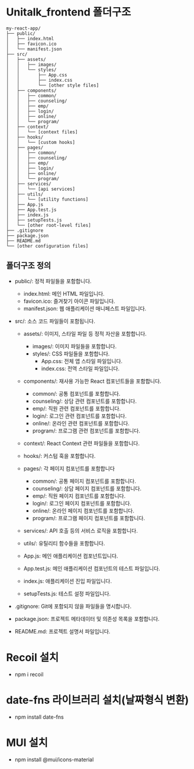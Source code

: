 # Unitalk_frontend 폴더구조

```
my-react-app/
├── public/
│   ├── index.html
│   ├── favicon.ico
│   └── manifest.json
├── src/
│   ├── assets/
│   │   ├── images/
│   │   └── styles/
│   │       ├── App.css
│   │       ├── index.css
│   │       └── [other style files]
│   ├── components/
│   │   ├── common/
│   │   ├── counseling/
│   │   ├── emp/
│   │   ├── login/
│   │   ├── online/
│   │   └── program/
│   ├── context/
│   │   └── [context files]
│   ├── hooks/
│   │   └── [custom hooks]
│   ├── pages/
│   │   ├── common/
│   │   ├── counseling/
│   │   ├── emp/
│   │   ├── login/
│   │   ├── online/
│   │   └── program/
│   ├── services/
│   │   └── [api services]
│   ├── utils/
│   │   └── [utility functions]
│   ├── App.js
│   ├── App.test.js
│   ├── index.js
│   ├── setupTests.js
│   └── [other root-level files]
├── .gitignore
├── package.json
├── README.md
└── [other configuration files]
```
## 폴더구조 정의

- public/: 정적 파일들을 포함합니다.
  - index.html: 메인 HTML 파일입니다.
  - favicon.ico: 즐겨찾기 아이콘 파일입니다.
  - manifest.json: 웹 애플리케이션 매니페스트 파일입니다.

- src/: 소스 코드 파일들이 포함됩니다.
  - assets/: 이미지, 스타일 파일 등 정적 자산을 포함합니다.
    - images/: 이미지 파일들을 포함합니다.
    - styles/: CSS 파일들을 포함합니다. 
      - App.css: 전체 앱 스타일 파일입니다.
      - index.css: 전역 스타일 파일입니다.

  - components/: 재사용 가능한 React 컴포넌트들을 포함합니다.
    - common/: 공통 컴포넌트를 포함합니다.
    - counseling/: 상담 관련 컴포넌트를 포함합니다.
    - emp/: 직원 관련 컴포넌트를 포함합니다.
    - login/: 로그인 관련 컴포넌트를 포함합니다.
    - online/: 온라인 관련 컴포넌트를 포함합니다.
    - program/: 프로그램 관련 컴포넌트를 포함합니다.

  - context/: React Context 관련 파일들을 포함합니다.
  - hooks/: 커스텀 훅을 포함합니다.
  - pages/: 각 페이지 컴포넌트를 포함합니다
    - common/: 공통 페이지 컴포넌트를 포함합니다.
    - counseling/: 상담 페이지 컴포넌트를 포함합니다.
    - emp/: 직원 페이지 컴포넌트를 포함합니다.
    - login/: 로그인 페이지 컴포넌트를 포함합니다.
    - online/: 온라인 페이지 컴포넌트를 포함합니다.
    - program/: 프로그램 페이지 컴포넌트를 포함합니다.
   
  - services/: API 호출 등의 서비스 로직을 포함합니다.
  - utils/: 유틸리티 함수들을 포함합니다.
  - App.js: 메인 애플리케이션 컴포넌트입니다.
  - App.test.js: 메인 애플리케이션 컴포넌트의 테스트 파일입니다.
  - index.js: 애플리케이션 진입 파일입니다.
  - setupTests.js: 테스트 설정 파일입니다.

- .gitignore: Git에 포함되지 않을 파일들을 명시합니다.
- package.json: 프로젝트 메타데이터 및 의존성 목록을 포함합니다.
- README.md: 프로젝트 설명서 파일입니다.

# Recoil 설치
- npm i recoil

# date-fns 라이브러리 설치(날짜형식 변환)
- npm install date-fns

# MUI 설치
- npm install @mui/icons-material